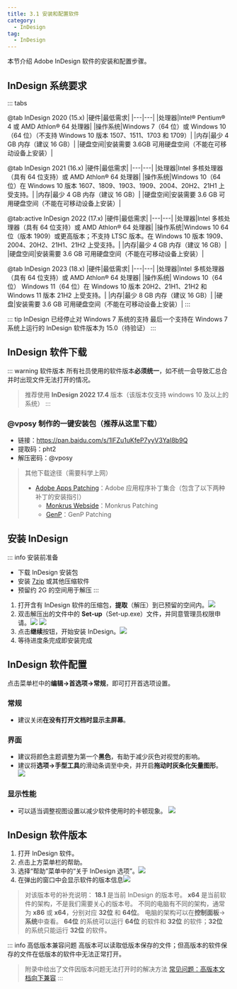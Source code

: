 ```yaml
---
title: 3.1 安装和配置软件
category:
  - InDesign
tag:
  - InDesign
---
```


本节介绍 Adobe InDesign 软件的安装和配置步骤。

## InDesign 系统要求
::: tabs

@tab InDesign 2020 (15.x)
|硬件|最低需求|
|---|---|
|处理器|Intel® Pentium® 4 或 AMD Athlon® 64 处理器|
|操作系统|Windows 7（64 位）或 Windows 10（64 位）（不支持 Windows 10 版本 1507、1511、1703 和 1709）|
|内存|最少 4 GB 内存（建议 16 GB）|
|硬盘空间|安装需要 3.6GB 可用硬盘空间（不能在可移动设备上安装）|

@tab InDesign 2021 (16.x)
|硬件|最低需求|
|---|---|
|处理器|Intel 多核处理器（具有 64 位支持）或 AMD Athlon® 64 处理器|
|操作系统|Windows 10（64 位）在 Windows 10 版本 1607、1809、1903、1909、2004、20H2、21H1 上受支持。|
|内存|最少 4 GB 内存（建议 16 GB）|
|硬盘空间|安装需要 3.6 GB 可用硬盘空间（不能在可移动设备上安装）|

@tab:active InDesign 2022 (17.x)
|硬件|最低需求|
|---|---|
|处理器|Intel 多核处理器（具有 64 位支持）或 AMD Athlon® 64 处理器|
|操作系统|Windows 10 64 位（版本 1909）或更高版本；不支持 LTSC 版本。在 Windows 10 版本 1909、2004、20H2、21H1、21H2 上受支持。|
|内存|最少 4 GB 内存（建议 16 GB）|
|硬盘空间|安装需要 3.6 GB 可用硬盘空间（不能在可移动设备上安装）|

@tab InDesign 2023 (18.x)
|硬件|最低需求|
|---|---|
|处理器|Intel 多核处理器（具有 64 位支持）或 AMD Athlon® 64 处理器|
|操作系统| Windows 10（64 位） Windows 11（64 位）在 Windows 10 版本 20H2、21H1、21H2 和 Windows 11 版本 21H2 上受支持。|
|内存|最少 8 GB 内存（建议 16 GB）|
|硬盘|安装需要 3.6 GB 可用硬盘空间（不能在可移动设备上安装）|
:::

::: tip InDesign 已经停止对 Windows 7 系统的支持
最后一个支持在 Windows 7 系统上运行的 InDesign 软件版本为 15.0（待验证）
:::

## InDesign 软件下载

::: warning 软件版本
所有社员使用的软件版本**必须统一**，如不统一会导致汇总合并时出现文件无法打开的情况。
> 推荐使用 **InDesign 2022 17.4** 版本（该版本仅支持 windows 10 及以上的系统）
:::

### @vposy 制作的一键安装包（推荐从这里下载）
- 链接：https://pan.baidu.com/s/1lFZu1uKfeP7yyV3YaI8b9Q
- 提取码：pht2
- 解压密码：@vposy

> 其他下载途径（需要科学上网）
> - [Adobe Apps Patching](https://genpguides.github.io/)：Adobe 应用程序补丁集合（包含了以下两种补丁的安装指引）
>   - [Monkrus Webside](https://w14.monkrus.ws/)：Monkrus Patching
>   - [GenP](https://www.reddit.com/r/GenP/)：GenP Patching

## 安装 InDesign
::: info 安装前准备
- 下载 InDesign 安装包
- 安装 [7zip](https://www.7-zip.org/) 或其他压缩软件
- 预留约 2G 的空间用于解压
:::

1. 打开含有 InDesign 软件的压缩包，**提取**（解压）到已预留的空间内。![](../assets/image/Pastedimage20230422014908.jpg)
2. 双击解压出的文件中的 **Set-up**（Set-up.exe）文件，并同意管理员权限申请。![](../assets/image/Pastedimage20230422014940.jpg) ![](../assets/image/Pastedimage20230422015001.jpg)
3. 点击**继续**按钮，开始安装 InDesign。![](../assets/image/Pastedimage20230422015103.jpg)
4. 等待进度条完成即安装完成

## InDesign 软件配置
点击菜单栏中的**编辑->首选项->常规**，即可打开首选项设置。
### 常规
- 建议关闭**在没有打开文档时显示主屏幕**。
### 界面
- 建议将颜色主题调整为第一个**黑色**，有助于减少灰色对视觉的影响。
- 建议将**选项->手型工具**的滑动条调至中央，并开启**拖动时灰条化矢量图形**。
![](../assets/image/3.1-1719212114226.jpeg)
### 显示性能
- 可以适当调整视图设置以减少软件使用时的卡顿现象。
![](../assets/image/3.1-1719212202040.jpeg)

## InDesign 软件版本
1. 打开 InDesign 软件。
2. 点击上方菜单栏的帮助。
3. 选择“帮助”菜单中的“关于 InDesign 选项”。![](../assets/image/Pastedimage20230408231210.jpg)
4. 在弹出的窗口中会显示软件的版本信息![](../assets/image/Pastedimage20230408231245.jpg)

> 对该版本号的补充说明：
> **18.1** 是当前 InDesign 的版本号。
> **x64** 是当前软件的架构，不是我们需要关心的版本号。
> 不同的电脑有不同的架构，通常为 **x86** 或 **x64**，分别对应 **32位** 和 **64位**。
> 电脑的架构可以在**控制面板**->**系统**中查看。
> **64位** 的系统可以运行 **64位** 的软件和 **32位** 的软件；**32位** 的系统只能运行 **32位** 的软件。

::: info 高低版本兼容问题
高版本可以读取低版本保存的文件；但高版本的软件保存的文件在低版本的软件中无法正常打开。
> 附录中给出了文件因版本问题无法打开时的解决方法 [常见问题：高版本文档向下兼容](../Appendix/question.md#高版本文档向下兼容)
:::